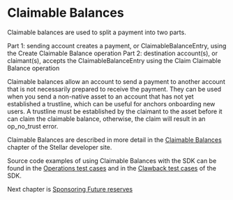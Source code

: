 # Claimable Balances

Claimable balances are used to split a payment into two parts.

Part 1: sending account creates a payment, or ClaimableBalanceEntry, using the Create Claimable Balance operation
Part 2: destination account(s), or claimant(s), accepts the ClaimableBalanceEntry using the Claim Claimable Balance operation

Claimable balances allow an account to send a payment to another account that is not necessarily prepared to receive the payment. They can be used when you send a non-native asset to an account that has not yet established a trustline, which can be useful for anchors onboarding new users. A trustline must be established by the claimant to the asset before it can claim the claimable balance, otherwise, the claim will result in an op_no_trust error.

Claimable Balances are described in more detail in the [Claimable Balances](https://developers.stellar.org/docs/encyclopedia/claimable-balances) chapter of the Stellar developer site.

Source code examples of using Claimable Balances with the SDK can be found in the [Operations test cases](https://github.com/Soneso/stellar-ios-mac-sdk/blob/master/stellarsdk/stellarsdkTests/operations/OperationsRemoteTestCase.swift) and in the [Clawback test cases](https://github.com/Soneso/stellar-ios-mac-sdk/blob/master/stellarsdk/stellarsdkTests/payments/ClawbackTestCase.swift) of the SDK.

Next chapter is [Sponsoring Future reserves](sponsoring.md)